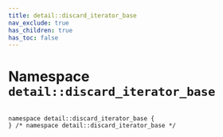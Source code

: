 ```yaml
---
title: detail::discard_iterator_base
nav_exclude: true
has_children: true
has_toc: false
---
```


# Namespace `detail::discard_iterator_base`

<code class="doxybook">
<span>namespace detail::discard&#95;iterator&#95;base {</span>
<span>} /* namespace detail::discard&#95;iterator&#95;base */</span>
</code>

